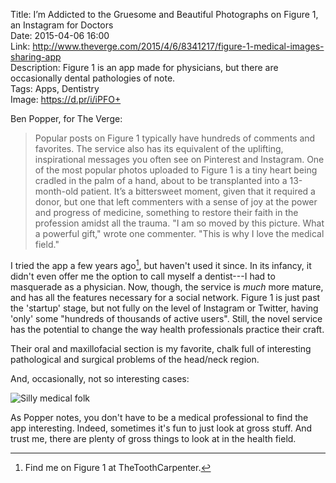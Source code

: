 Title: I’m Addicted to the Gruesome and Beautiful Photographs on Figure 1, an Instagram for Doctors  
Date: 2015-04-06 16:00  
Link: http://www.theverge.com/2015/4/6/8341217/figure-1-medical-images-sharing-app  
Description: Figure 1 is an app made for physicians, but there are occasionally dental pathologies of note.  
Tags: Apps, Dentistry  
Image: https://d.pr/i/iPFO+  

Ben Popper, for The Verge:

> Popular posts on Figure 1 typically have hundreds of comments and favorites. The service also has its equivalent of the uplifting, inspirational messages you often see on Pinterest and Instagram. One of the most popular photos uploaded to Figure 1 is a tiny heart being cradled in the palm of a hand, about to be transplanted into a 13-month-old patient. It’s a bittersweet moment, given that it required a donor, but one that left commenters with a sense of joy at the power and progress of medicine, something to restore their faith in the profession amidst all the trauma. "I am so moved by this picture. What a powerful gift," wrote one commenter. "This is why I love the medical field."

I tried the app a few years ago[^1], but haven't used it since. In its infancy, it didn't even offer me the option to call myself a dentist---I had to masquerade as a physician. Now, though, the service is *much* more mature, and has all the features necessary for a social network. Figure 1 is just past the 'startup' stage,  but not fully on the level of Instagram or Twitter, having 'only' some "hundreds of thousands of active users". Still, the novel service has the potential to change the way health professionals practice their craft.

Their oral and maxillofacial section is my favorite, chalk full of interesting pathological and surgical problems of the head/neck region. 

And, occasionally, not so interesting cases:

![Silly medical folk][1]

As Popper notes, you don't have to be a medical professional to find the app interesting. Indeed, sometimes it's fun to just look at gross stuff. And trust me, there are plenty of gross things to look at in the health field. 

[^1]: Find me on Figure 1 at TheToothCarpenter.

[1]: https://d.pr/i/iPFO+ "Silly medical folk"
